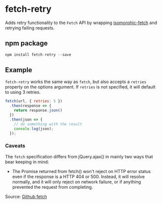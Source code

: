 # fetch-retry
Adds retry functionality to the `Fetch` API by wrapping [isomorphic-fetch](https://github.com/matthew-andrews/isomorphic-fetch/) and retrying failing requests.

## npm package

```javascript
npm install fetch-retry --save
```

## Example

`fetch-retry` works the same way as `fetch`, but also accepts a `retries` property on the options argument. If `retries` is not specified, it will default to using 3 retries.

```javascript
fetch(url, { retries: 5 })
  .then(response => {
    return response.json()
  })
  .then(json => {
    // do something with the result
    console.log(json);
  });
```



### Caveats

The `fetch` specification differs from jQuery.ajax() in mainly two ways that bear keeping in mind:

* The Promise returned from fetch() won't reject on HTTP error status even if the response is a HTTP 404 or 500. Instead, it will resolve normally, and it will only reject on network failure, or if anything prevented the request from completing.

Source: [Github fetch](https://github.com/github/fetch#caveats)
